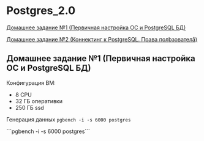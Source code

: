 # Postgres_2.0
<a id="contents"></a>
[Домашнее задание №1 (Первичная настройка ОС и PostgreSQL БД)](#1)

[Домашнее задание №2 (Коннектинг к PostgreSQL. Права полþзователā)](#2)
<a id="1">
## Домашнее задание №1 (Первичная настройка ОС и PostgreSQL БД)
Конфигурация ВМ:
 - 8 CPU
 - 32 ГБ оперативки
 - 250 ГБ ssd

Генерация данных
`pgbench -i -s 6000 postgres`

\```pgbench -i -s 6000 postgres\```
